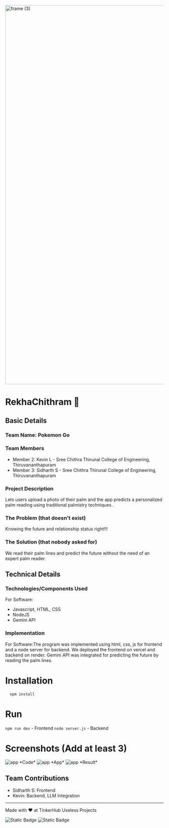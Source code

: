 <img width="3188" height="1202" alt="frame (3)" src="https://github.com/user-attachments/assets/517ad8e9-ad22-457d-9538-a9e62d137cd7" />


# RekhaChithram 🎯


## Basic Details
### Team Name: Pokemon Go


### Team Members
- Member 2: Kevin L - Sree Chithra Thirunal College of Engineering, Thiruvananthapuram
- Member 3: Sidharth S - Sree Chithra Thirunal College of Engineering, Thiruvananthapuram

### Project Description
Lets users upload a photo of their palm and the app predicts a personalized palm reading using traditional palmistry techniques . 

### The Problem (that doesn't exist)
Knowing the future and relationship status right!!!

### The Solution (that nobody asked for)
We read their palm lines and predict the future without the need of an expert palm reader.

## Technical Details
### Technologies/Components Used
For Software:
- Javascript, HTML, CSS
- NodeJS
- Gemini API

### Implementation
For Software:The program was implemented using html, css, js for frontend and a node server for backend. We deployed the frontend on vercel and backend on render. Gemini API was integrated for predicting the future by reading the palm lines.

# Installation
```git clone repo_name
  npm install
  ```

# Run
```npm run dev``` - Frontend
```node server.js``` - Backend

# Screenshots (Add at least 3)
<img src="images/code.png" alt="app"/>
*Code*

<img src="images/app.png" alt="app"/>
*App*

<img src="images/last.png" alt="app"/>
*Result*

## Team Contributions
- Sidharth S: Frontend
- Kevin: Backend, LLM Integration

---
Made with ❤️ at TinkerHub Useless Projects 

![Static Badge](https://img.shields.io/badge/TinkerHub-24?color=%23000000&link=https%3A%2F%2Fwww.tinkerhub.org%2F)
![Static Badge](https://img.shields.io/badge/UselessProjects--25-25?link=https%3A%2F%2Fwww.tinkerhub.org%2Fevents%2FQ2Q1TQKX6Q%2FUseless%2520Projects)



